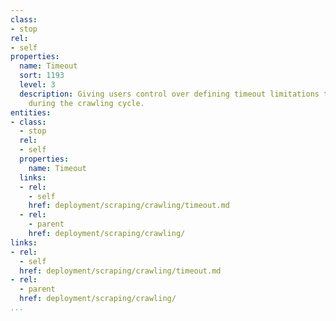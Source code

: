 ```yaml
---
class:
- stop
rel:
- self
properties:
  name: Timeout
  sort: 1193
  level: 3
  description: Giving users control over defining timeout limitations to be applied
    during the crawling cycle.
entities:
- class:
  - stop
  rel:
  - self
  properties:
    name: Timeout
  links:
  - rel:
    - self
    href: deployment/scraping/crawling/timeout.md
  - rel:
    - parent
    href: deployment/scraping/crawling/
links:
- rel:
  - self
  href: deployment/scraping/crawling/timeout.md
- rel:
  - parent
  href: deployment/scraping/crawling/
...
```

